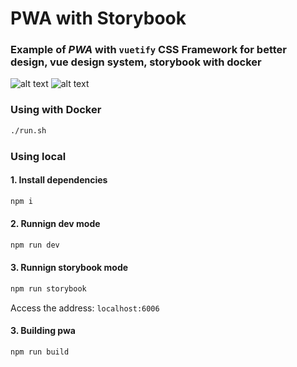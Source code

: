 # PWA with Storybook

### Example of ***PWA*** with `vuetify` CSS Framework for better design, vue design system, storybook with docker


![alt text](https://github.com/ahsouza/pwa-vuejs/tree/master/static/img/storybook-01.png)
![alt text](https://github.com/ahsouza/pwa-vuejs/tree/master/static/img/storybook-02.png)

### Using with Docker

```sh
./run.sh
```

### Using local


#### 1. Install dependencies

```sh
npm i
```

#### 2. Runnign dev mode

```sh
npm run dev
```

#### 3. Runnign storybook mode

```sh
npm run storybook
```

Access the address: `localhost:6006`

#### 3. Building pwa

```sh
npm run build
```
